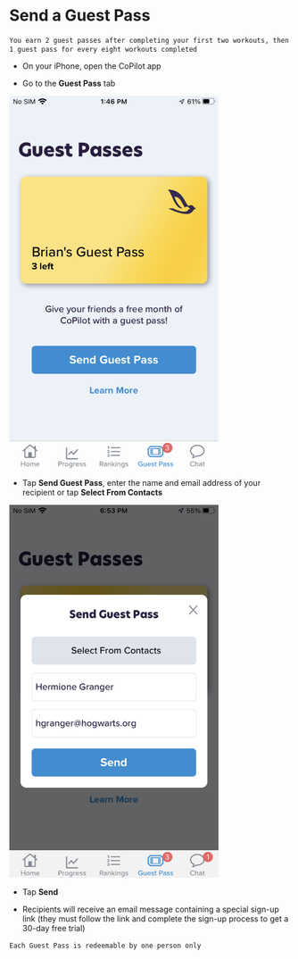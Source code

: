# Send a Guest Pass

```{note}
You earn 2 guest passes after completing your first two workouts, then 1 guest pass for every eight workouts completed
```

- On your iPhone, open the CoPilot app

- Go to the **Guest Pass** tab

<img src="png/5b3339a31bd5016ab7169015fc7127b2e4113ed5.png" width="375">

- Tap **Send Guest Pass**, enter the name and email address of your recipient or tap **Select From Contacts**

<img src="png/965210b51f155717b9b0ba93f98898f601b0b5f1.png" width="375">

- Tap **Send**

- Recipients will receive an email message containing a special sign-up link (they must follow the link and complete the sign-up process to get a 30-day free trial)

```{warning}
Each Guest Pass is redeemable by one person only
```
